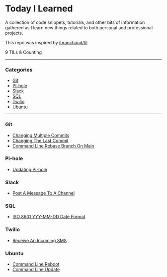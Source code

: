 # Today I Learned

A collection of code snippets, tutorials, and other bits of information gathered
as I learn new things related to both personal and professional projects.

This repo was inspired by [jbranchaud/til](https://github.com/jbranchaud/til)

9 TILs & Counting

---

### Categories

* [Git](#git)
* [Pi-hole](#Pi-Hole)
* [Slack](#slack)
* [SQL](#sql)
* [Twilio](#twilio)
* [Ubuntu](#ubuntu)

---

### Git

- [Changing Multiple Commits](git/change_multiple_commits.md)
- [Changing The Last Commit](git/change_last_commit.md)
- [Command Line Rebase Branch On Main](git/cli_rebase_main.md)

### Pi-hole

- [Updating Pi-hole](pi-hole/updating_pi_hole.md)

### Slack

- [Post A Message To A Channel](slack/post_message_to_channel.md)

### SQL

- [ISO 8601 YYY-MM-DD Date Format](sql/iso_8601_date_format.md)

### Twilio

- [Receive An Incoming SMS](twilio/receive_incoming_sms.md)

### Ubuntu

- [Command Line Reboot](ubuntu/command_line_reboot.md)
- [Command Line Update](ubuntu/command_line_update.md)

